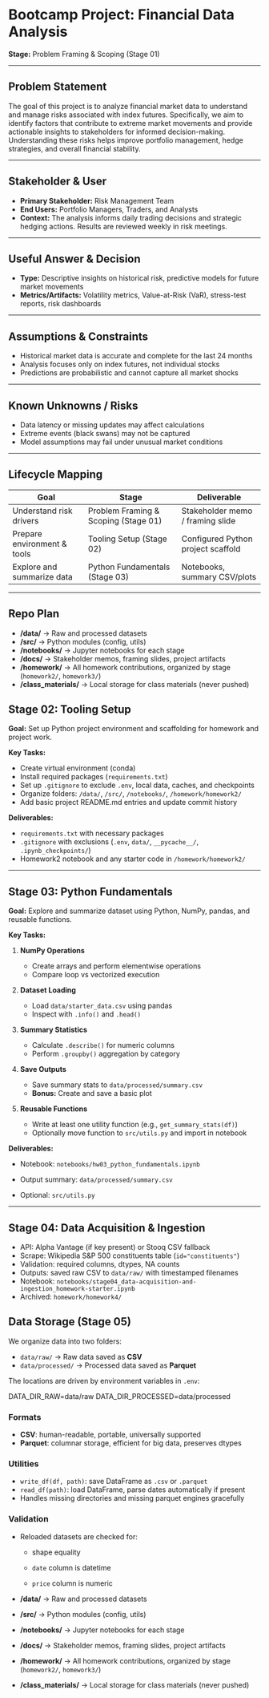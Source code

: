 # Bootcamp Project: Financial Data Analysis

**Stage:** Problem Framing & Scoping (Stage 01)

---

## Problem Statement

The goal of this project is to analyze financial market data to understand and manage risks associated with index futures. Specifically, we aim to identify factors that contribute to extreme market movements and provide actionable insights to stakeholders for informed decision-making. Understanding these risks helps improve portfolio management, hedge strategies, and overall financial stability.

---

## Stakeholder & User

- **Primary Stakeholder:** Risk Management Team  
- **End Users:** Portfolio Managers, Traders, and Analysts  
- **Context:** The analysis informs daily trading decisions and strategic hedging actions. Results are reviewed weekly in risk meetings.

---

## Useful Answer & Decision

- **Type:** Descriptive insights on historical risk, predictive models for future market movements  
- **Metrics/Artifacts:** Volatility metrics, Value-at-Risk (VaR), stress-test reports, risk dashboards  

---

## Assumptions & Constraints

- Historical market data is accurate and complete for the last 24 months  
- Analysis focuses only on index futures, not individual stocks  
- Predictions are probabilistic and cannot capture all market shocks  

---

## Known Unknowns / Risks

- Data latency or missing updates may affect calculations  
- Extreme events (black swans) may not be captured  
- Model assumptions may fail under unusual market conditions  

---

## Lifecycle Mapping

| Goal                        | Stage                                | Deliverable                        |
| --------------------------- | ------------------------------------ | ---------------------------------- |
| Understand risk drivers     | Problem Framing & Scoping (Stage 01) | Stakeholder memo / framing slide   |
| Prepare environment & tools | Tooling Setup (Stage 02)             | Configured Python project scaffold |
| Explore and summarize data  | Python Fundamentals (Stage 03)       | Notebooks, summary CSV/plots       |

---

## Repo Plan

- **/data/** → Raw and processed datasets  
- **/src/** → Python modules (config, utils)  
- **/notebooks/** → Jupyter notebooks for each stage  
- **/docs/** → Stakeholder memos, framing slides, project artifacts  
- **/homework/** → All homework contributions, organized by stage (`homework2/`, `homework3/`)  
- **/class_materials/** → Local storage for class materials (never pushed)  



## Stage 02: Tooling Setup

**Goal:** Set up Python project environment and scaffolding for homework and project work.  

**Key Tasks:**

- Create virtual environment (conda)  
- Install required packages (`requirements.txt`)  
- Set up `.gitignore` to exclude `.env`, local data, caches, and checkpoints  
- Organize folders: `/data/`, `/src/`, `/notebooks/`, `/homework/homework2/`  
- Add basic project README.md entries and update commit history  

**Deliverables:**

- `requirements.txt` with necessary packages  
- `.gitignore` with exclusions (`.env`, `data/`, `__pycache__/`, `.ipynb_checkpoints/`)  
- Homework2 notebook and any starter code in `/homework/homework2/`  

---

## Stage 03: Python Fundamentals

**Goal:** Explore and summarize dataset using Python, NumPy, pandas, and reusable functions.  

**Key Tasks:**

1. **NumPy Operations**  
   - Create arrays and perform elementwise operations  
   - Compare loop vs vectorized execution  

2. **Dataset Loading**  
   - Load `data/starter_data.csv` using pandas  
   - Inspect with `.info()` and `.head()`  

3. **Summary Statistics**  
   - Calculate `.describe()` for numeric columns  
   - Perform `.groupby()` aggregation by category  

4. **Save Outputs**  
   - Save summary stats to `data/processed/summary.csv`  
   - **Bonus:** Create and save a basic plot  

5. **Reusable Functions**  
   - Write at least one utility function (e.g., `get_summary_stats(df)`)  
   - Optionally move function to `src/utils.py` and import in notebook  

**Deliverables:**

- Notebook: `notebooks/hw03_python_fundamentals.ipynb`  

- Output summary: `data/processed/summary.csv`  

- Optional: `src/utils.py`  

  

---

## Stage 04: Data Acquisition & Ingestion

- API: Alpha Vantage (if key present) or Stooq CSV fallback
- Scrape: Wikipedia S&P 500 constituents table (`id="constituents"`)
- Validation: required columns, dtypes, NA counts
- Outputs: saved raw CSV to `data/raw/` with timestamped filenames
- Notebook: `notebooks/stage04_data-acquisition-and-ingestion_homework-starter.ipynb`
- Archived: `homework/homework4/`

## Data Storage (Stage 05)

We organize data into two folders:

- `data/raw/` → Raw data saved as **CSV**
- `data/processed/` → Processed data saved as **Parquet**

The locations are driven by environment variables in `.env`:

DATA_DIR_RAW=data/raw
DATA_DIR_PROCESSED=data/processed

### Formats
- **CSV**: human-readable, portable, universally supported
- **Parquet**: columnar storage, efficient for big data, preserves dtypes

### Utilities
- `write_df(df, path)`: save DataFrame as `.csv` or `.parquet`
- `read_df(path)`: load DataFrame, parse dates automatically if present
- Handles missing directories and missing parquet engines gracefully

### Validation
- Reloaded datasets are checked for:
  - shape equality
  
  - `date` column is datetime
  
  - `price` column is numeric
  
    

- **/data/** → Raw and processed datasets  
- **/src/** → Python modules (config, utils)  
- **/notebooks/** → Jupyter notebooks for each stage  
- **/docs/** → Stakeholder memos, framing slides, project artifacts  
- **/homework/** → All homework contributions, organized by stage (`homework2/`, `homework3/`)  
- **/class_materials/** → Local storage for class materials (never pushed)  



